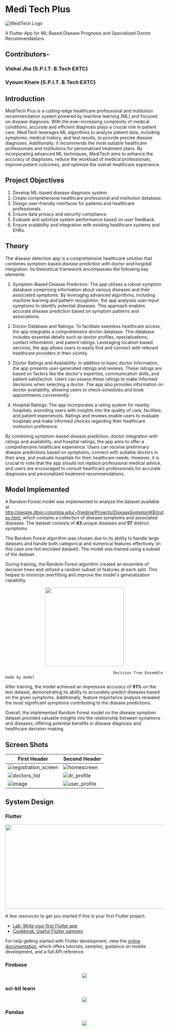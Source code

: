 # Medi Tech Plus

![MediTech Logo](https://github.com/slovish/MediTech_Plus/assets/86742240/0a41ceef-6c10-42cd-a37d-c3af8d7b4d72)

A Flutter App for ML-Based Disease Prognosis and Specialized Doctor Recommendations

## Contributors- 
### Vishal Jha (S.P.I.T. B.Tech EXTC)
### Vyoum Khare (S.P.I.T. B.Tech EXTC)

## Introduction
MediTech Plus is a cutting-edge healthcare professional and institution recommendation system powered by machine learning (ML) and focused on disease diagnosis. With the ever-increasing complexity of medical conditions, accurate and efficient diagnosis plays a crucial role in patient care. MediTech leverages ML algorithms to analyze patient data, including symptoms, medical history, and test results, to provide precise disease diagnoses. Additionally, it recommends the most suitable healthcare professionals and institutions for personalized treatment plans. By incorporating advanced ML techniques, MediTech aims to enhance the accuracy of diagnoses, reduce the workload of medical professionals, improve patient outcomes, and optimize the overall healthcare experience.

## Project Objectives

1. Develop ML-based disease diagnosis system.
2. Create comprehensive healthcare professional and institution database.
3. Design user-friendly interfaces for patients and healthcare professionals.
4. Ensure data privacy and security compliance.
5. Evaluate and optimize system performance based on user feedback.
6. Ensure scalability and integration with existing healthcare systems and EHRs.

## Theory

The disease detection app is a comprehensive healthcare solution that combines symptom-based disease prediction with doctor and hospital integration. Its theoretical framework encompasses the following key elements:

1. Symptom-Based Disease Prediction: The app utilizes a robust symptom database comprising information about various diseases and their associated symptoms. By leveraging advanced algorithms, including machine learning and pattern recognition, the app analyzes user-input symptoms to identify potential diseases. This approach enables accurate disease prediction based on symptom patterns and associations.

2. Doctor Database and Ratings: To facilitate seamless healthcare access, the app integrates a comprehensive doctor database. This database includes essential details such as doctor profiles, specializations, contact information, and patient ratings. Leveraging location-based services, the app allows users to easily find and connect with relevant healthcare providers in their vicinity.

3. Doctor Ratings and Availability: In addition to basic doctor information, the app presents user-generated ratings and reviews. These ratings are based on factors like the doctor's expertise, communication skills, and patient satisfaction. Users can assess these ratings to make informed decisions when selecting a doctor. The app also provides information on doctor availability, allowing users to check schedules and book appointments conveniently.

4. Hospital Ratings: The app incorporates a rating system for nearby hospitals, providing users with insights into the quality of care, facilities, and patient experiences. Ratings and reviews enable users to evaluate hospitals and make informed choices regarding their healthcare institution preference.

By combining symptom-based disease prediction, doctor integration with ratings and availability, and hospital ratings, the app aims to offer a comprehensive healthcare experience. Users can receive preliminary disease predictions based on symptoms, connect with suitable doctors in their area, and evaluate hospitals for their healthcare needs. However, it is crucial to note that the app should not replace professional medical advice, and users are encouraged to consult healthcare professionals for accurate diagnoses and personalized treatment recommendations.

## Model Implemented

A Random Forest model was implemented to analyze the dataset available at http://people.dbmi.columbia.edu/~friedma/Projects/DiseaseSymptomKB/index.html, which contains a collection of disease symptoms and associated diseases. The dataset consists of **43** unique diseases and **57** distinct symptoms. 

The Random Forest algorithm was chosen due to its ability to handle large datasets and handle both categorical and numerical features effectively (in this case one hot encoded dataset). The model was trained using a subset of the dataset. 

During training, the Random Forest algorithm created an ensemble of decision trees and utilized a random subset of features at each split. This helped to minimize overfitting and improve the model's generalization capability. 

<p align="center">
<img src = "https://github.com/slovish/MediTech_Plus/assets/86742240/0818275a-6ecc-4f5f-801a-4020b1f79961" width = "" height = "250">
    
                                                    Decision Tree Ensemble made by model
</p>
                                                          
After training, the model achieved an impressive accuracy of **91%** on the test dataset, demonstrating its ability to accurately predict diseases based on the given symptoms. Additionally, feature importance analysis revealed the most significant symptoms contributing to the disease predictions. 

Overall, the implemented Random Forest model on the disease symptom dataset provided valuable insights into the relationship between symptoms and diseases, offering potential benefits in disease diagnosis and healthcare decision-making.

## Screen Shots
| First Header  | Second Header |
| ------------- | ------------- |
| ![registration_screen](https://github.com/slovish/MediTech_Plus/assets/86742240/249116a9-370e-4aa0-877a-856832c90cf7) | ![homescreen](https://github.com/slovish/MediTech_Plus/assets/86742240/1ad0b5f9-db29-42fc-9f1d-b040996efb9e) |
| ![doctors_list](https://github.com/slovish/MediTech_Plus/assets/86742240/3c5a81c8-a669-477a-bdf3-cbd8f40718f8) | ![dr_profile](https://github.com/slovish/MediTech_Plus/assets/86742240/a0d3cc6f-49ac-4ce1-a07b-b884532dee3c) |
|![image](https://github.com/slovish/MediTech_Plus/assets/86742240/69edc1de-97ed-44d0-9354-d8e6e74ff043) | ![user_profile](https://github.com/slovish/MediTech_Plus/assets/86742240/289b7925-e6e6-4dc9-8314-06e1d2251032) |




## System Design 

### Flutter

<p align="center">
    
<img src = "https://github.com/slovish/MediTech_Plus/assets/86742240/a87eef5f-573f-4923-8a6f-2006d2b5e2b6" width = "562" height = "267">
    
</p>

A few resources to get you started if this is your first Flutter project:

- [Lab: Write your first Flutter app](https://docs.flutter.dev/get-started/codelab)
- [Cookbook: Useful Flutter samples](https://docs.flutter.dev/cookbook)

For help getting started with Flutter development, view the
[online documentation](https://docs.flutter.dev/), which offers tutorials,
samples, guidance on mobile development, and a full API reference.

### Firebase
<p align="center">

<img src = "https://github.com/slovish/MediTech_Plus/assets/86742240/4335e65b-de83-4e3d-be09-7e8609ecec44">

</p>

### sci-kit learn
<p align="center">

<img src = "https://github.com/slovish/MediTech_Plus/assets/86742240/4eec5ce7-77de-445c-9d31-c4abbc0bb4b0">

</p>

### Pandas
<p align="center">

<img src = "https://github.com/slovish/MediTech_Plus/assets/86742240/9d7cf7b8-575b-4dbf-ac93-c99a0bdaa8e5">

</p>







